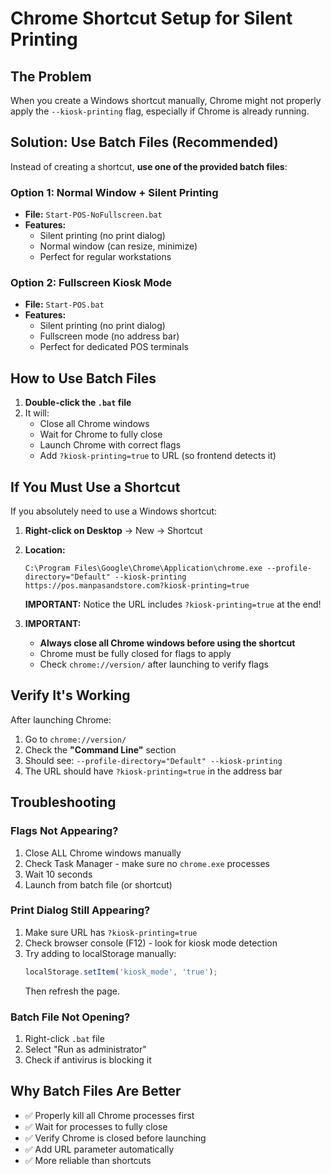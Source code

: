 # Chrome Shortcut Setup for Silent Printing

## The Problem
When you create a Windows shortcut manually, Chrome might not properly apply the `--kiosk-printing` flag, especially if Chrome is already running.

## Solution: Use Batch Files (Recommended)

Instead of creating a shortcut, **use one of the provided batch files**:

### Option 1: Normal Window + Silent Printing
- **File:** `Start-POS-NoFullscreen.bat`
- **Features:**
  - Silent printing (no print dialog)
  - Normal window (can resize, minimize)
  - Perfect for regular workstations

### Option 2: Fullscreen Kiosk Mode
- **File:** `Start-POS.bat`
- **Features:**
  - Silent printing (no print dialog)
  - Fullscreen mode (no address bar)
  - Perfect for dedicated POS terminals

## How to Use Batch Files

1. **Double-click the `.bat` file**
2. It will:
   - Close all Chrome windows
   - Wait for Chrome to fully close
   - Launch Chrome with correct flags
   - Add `?kiosk-printing=true` to URL (so frontend detects it)

## If You Must Use a Shortcut

If you absolutely need to use a Windows shortcut:

1. **Right-click on Desktop** → New → Shortcut

2. **Location:** 
   ```
   C:\Program Files\Google\Chrome\Application\chrome.exe --profile-directory="Default" --kiosk-printing https://pos.manpasandstore.com?kiosk-printing=true
   ```
   
   **IMPORTANT:** Notice the URL includes `?kiosk-printing=true` at the end!

3. **IMPORTANT:** 
   - **Always close all Chrome windows before using the shortcut**
   - Chrome must be fully closed for flags to apply
   - Check `chrome://version/` after launching to verify flags

## Verify It's Working

After launching Chrome:

1. Go to `chrome://version/`
2. Check the **"Command Line"** section
3. Should see: `--profile-directory="Default" --kiosk-printing`
4. The URL should have `?kiosk-printing=true` in the address bar

## Troubleshooting

### Flags Not Appearing?
1. Close ALL Chrome windows manually
2. Check Task Manager - make sure no `chrome.exe` processes
3. Wait 10 seconds
4. Launch from batch file (or shortcut)

### Print Dialog Still Appearing?
1. Make sure URL has `?kiosk-printing=true`
2. Check browser console (F12) - look for kiosk mode detection
3. Try adding to localStorage manually:
   ```javascript
   localStorage.setItem('kiosk_mode', 'true');
   ```
   Then refresh the page.

### Batch File Not Opening?
1. Right-click `.bat` file
2. Select "Run as administrator"
3. Check if antivirus is blocking it

## Why Batch Files Are Better

- ✅ Properly kill all Chrome processes first
- ✅ Wait for processes to fully close
- ✅ Verify Chrome is closed before launching
- ✅ Add URL parameter automatically
- ✅ More reliable than shortcuts



